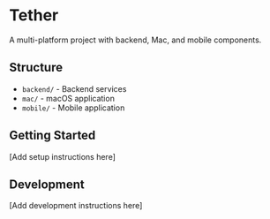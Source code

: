 # Tether

A multi-platform project with backend, Mac, and mobile components.

## Structure

- `backend/` - Backend services
- `mac/` - macOS application
- `mobile/` - Mobile application

## Getting Started

[Add setup instructions here]

## Development

[Add development instructions here]
